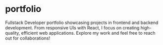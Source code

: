 # portfolio

Fullstack Developer portfolio showcasing projects in frontend and backend development. From responsive UIs with React, I focus on creating high-quality, efficient web applications. Explore my work and feel free to reach out for collaborations!
